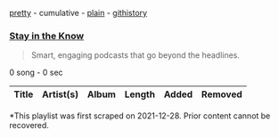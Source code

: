 [pretty](/playlists/pretty/37i9dQZF1DX0BxHamIEkKV.md) - cumulative - [plain](/playlists/plain/37i9dQZF1DX0BxHamIEkKV) - [githistory](https://github.githistory.xyz/mackorone/spotify-playlist-archive/blob/main/playlists/plain/37i9dQZF1DX0BxHamIEkKV)

### [Stay in the Know](https://open.spotify.com/playlist/37i9dQZF1DX0BxHamIEkKV)

> Smart, engaging podcasts that go beyond the headlines.

0 song - 0 sec

| Title | Artist(s) | Album | Length | Added | Removed |
|---|---|---|---|---|---|

\*This playlist was first scraped on 2021-12-28. Prior content cannot be recovered.
